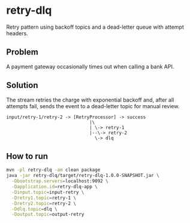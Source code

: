 # retry-dlq

Retry pattern using backoff topics and a dead-letter queue with attempt headers.

## Problem
A payment gateway occasionally times out when calling a bank API.

## Solution
The stream retries the charge with exponential backoff and, after all attempts fail, sends
the event to a dead-letter topic for manual review.

```
input/retry-1/retry-2 -> [RetryProcessor] -> success
                               |\
                               | \-> retry-1
                               |--\-> retry-2
                                 \-> dlq
```

## How to run

```bash
mvn -pl retry-dlq -am clean package
java -jar retry-dlq/target/retry-dlq-1.0.0-SNAPSHOT.jar \
  -Dbootstrap.servers=localhost:9092 \
  -Dapplication.id=retry-dlq-app \
  -Dinput.topic=input-retry \
  -Dretry1.topic=retry-1 \
  -Dretry2.topic=retry-2 \
  -Ddlq.topic=dlq \
  -Doutput.topic=output-retry
```
